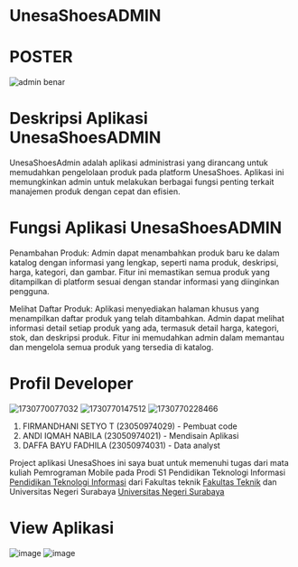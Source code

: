 # UnesaShoesADMIN

# POSTER

![admin benar](https://github.com/user-attachments/assets/b0815514-0893-4d8a-81ff-64f24ce86c9a)


# Deskripsi Aplikasi UnesaShoesADMIN
UnesaShoesAdmin adalah aplikasi administrasi yang dirancang untuk memudahkan pengelolaan produk pada platform UnesaShoes. Aplikasi ini memungkinkan admin untuk melakukan berbagai fungsi penting terkait manajemen produk dengan cepat dan efisien.

# Fungsi Aplikasi UnesaShoesADMIN

Penambahan Produk: Admin dapat menambahkan produk baru ke dalam katalog dengan informasi yang lengkap, seperti nama produk, deskripsi, harga, kategori, dan gambar. Fitur ini memastikan semua produk yang ditampilkan di platform sesuai dengan standar informasi yang diinginkan pengguna.

Melihat Daftar Produk: Aplikasi menyediakan halaman khusus yang menampilkan daftar produk yang telah ditambahkan. Admin dapat melihat informasi detail setiap produk yang ada, termasuk detail harga, kategori, stok, dan deskripsi produk. Fitur ini memudahkan admin dalam memantau dan mengelola semua produk yang tersedia di katalog.

# Profil Developer

![1730770077032](https://github.com/user-attachments/assets/64ff5a06-0980-4f51-a463-3e753b55abd8) ![1730770147512](https://github.com/user-attachments/assets/72adc844-e1b3-439f-a76a-cb9452bfb43d) ![1730770228466](https://github.com/user-attachments/assets/2033ab65-2c44-49a4-a568-9ebf9749af22)

1. FIRMANDHANI SETYO T    (23050974029) - Pembuat code
2. ANDI IQMAH NABILA      (23050974021) - Mendisain Aplikasi
3. DAFFA BAYU FADHILA     (23050974031) - Data analyst
   
Project aplikasi UnesaShoes ini saya buat untuk memenuhi tugas dari mata kuliah Pemrograman Mobile pada Prodi S1 Pendidikan Teknologi Informasi [Pendidikan Teknologi Informasi](https://pendidikan-ti.ft.unesa.ac.id/) dari Fakultas teknik [Fakultas Teknik](https://ft.unesa.ac.id/) dan Universitas Negeri Surabaya [Universitas Negeri Surabaya](https://unesa.ac.id/) 

# View Aplikasi

![image](https://github.com/user-attachments/assets/5ae97449-ea78-4045-b127-09be2f27b34d) ![image](https://github.com/user-attachments/assets/960cdb00-a4ee-4450-bd27-0c4a4f698702)






